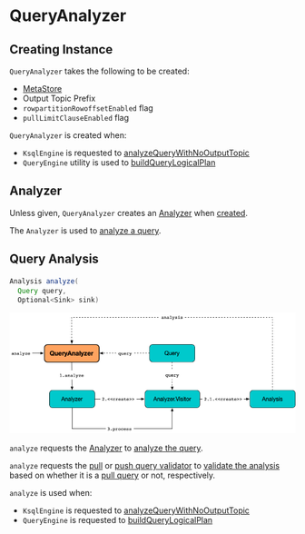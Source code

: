 # QueryAnalyzer

## Creating Instance

`QueryAnalyzer` takes the following to be created:

* <span id="metaStore"> [MetaStore](MetaStore.md)
* <span id="outputTopicPrefix"> Output Topic Prefix
* <span id="rowpartitionRowoffsetEnabled"> `rowpartitionRowoffsetEnabled` flag
* <span id="pullLimitClauseEnabled"> `pullLimitClauseEnabled` flag

`QueryAnalyzer` is created when:

* `KsqlEngine` is requested to [analyzeQueryWithNoOutputTopic](KsqlEngine.md#analyzeQueryWithNoOutputTopic)
* `QueryEngine` utility is used to [buildQueryLogicalPlan](QueryEngine.md#buildQueryLogicalPlan)

## <span id="analyzer"> Analyzer

Unless given, `QueryAnalyzer` creates an [Analyzer](Analyzer.md) when [created](#creating-instance).

The `Analyzer` is used to [analyze a query](#analyze).

## <span id="analyze"> Query Analysis

```java
Analysis analyze(
  Query query,
  Optional<Sink> sink)
```

![QueryAnalyzer.analyze](images/QueryAnalyzer-analyze.png)

`analyze` requests the [Analyzer](#analyzer) to [analyze the query](Analyzer.md#analyze).

`analyze` requests the [pull](#pullQueryValidator) or [push query validator](#pushQueryValidator) to [validate the analysis](QueryValidator.md#validate) based on whether it is a [pull query](Query.md#isPullQuery) or not, respectively.

`analyze` is used when:

* `KsqlEngine` is requested to [analyzeQueryWithNoOutputTopic](KsqlEngine.md#analyzeQueryWithNoOutputTopic)
* `QueryEngine` is requested to [buildQueryLogicalPlan](QueryEngine.md#buildQueryLogicalPlan)
